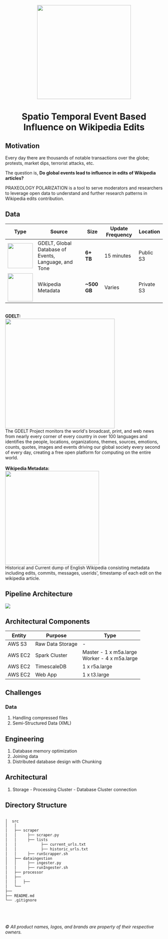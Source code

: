 <p align="center"><img src="https://github.com/pratikwatwani/Event-Based-Influence-on-Wikipedia/blob/master/assets/logo.png" width="300" height="300" margin-right=500px></p>

# <h1 align="center">Spatio Temporal Event Based Influence on Wikipedia Edits</h1>

## Motivation
Every day there are thousands of notable transactions over the globe; protests, market dips, terrorist attacks, etc. 

The question is, <b>Do global events lead to influence in edits of Wikipedia articles?</b>

PRAXEOLOGY POLARIZATION is a tool to serve moderators and researchers to leverage open data to understand and further research patterns in Wikipedia edits contribution. 

## Data
| Type | Source                                               | Size    | Update Frequency | Location   |
|------|------------------------------------------------------|---------|------------------|------------|
|  <img src="https://github.com/pratikwatwani/Event-Based-Influence-on-Wikipedia/blob/master/assets/structured%20data.png" width="80" margin-right="80">    | GDELT, Global Database of Events, Language, and Tone |   <b>6+ TB</b>  |    15 minutes    |  Public S3 |
|  <img src="https://github.com/pratikwatwani/Event-Based-Influence-on-Wikipedia/blob/master/assets/unstructured%20data.png" width="80" height='90' margin-right="80">     | Wikipedia Metadata                                   | <b>~500 GB</b> |      Varies      | Private S3 |

</br><b>GDELT:</b></br><img src="https://maelfabien.github.io/assets/images/header.jpg" width="350"></br>
The GDELT Project monitors the world's broadcast, print, and web news from nearly every corner of every country in over 100 languages and identifies the people, locations, organizations, themes, sources, emotions, counts, quotes, images and events driving our global society every second of every day, creating a free open platform for computing on the entire world.</br>
</br><b>Wikipedia Metadata:</b></br><img src="https://www.bunkered.co.uk/uploads/site/_articleBodyImage/Wikipedia-logo-1024x576.jpg" width="300" margin-right="300"></br>
Historical and Current dump of English Wikipedia consisting metadata including edits, commits, messages, userids', timestamp of each edit on the wikipedia article.</br>
## Pipeline Architecture
<img src="https://github.com/pratikwatwani/Event-Based-Influence-on-Wikipedia/blob/master/assets/pipeline.png" align='center'><br/>

## Architectural Components
| Entity  | Purpose          | Type                                             |
|---------|------------------|--------------------------------------------------|
| AWS S3  | Raw Data Storage | -                                                |
| AWS EC2 | Spark Cluster    | Master - 1 x m5a.large<br>Worker - 4 x m5a.large |
| AWS EC2 | TimescaleDB      | 1 x r5a.large                                    |
| AWS EC2 | Web App          | 1 x t3.large                                     |

## Challenges
### Data
1. Handling compressed files
2. Semi-Structured Data (XML)

## Engineering
1. Database memory optimization
2. Joining data
3. Distributed database design with Chunking

## Architectural 
1. Storage - Processing Cluster - Database Cluster connection

## Directory Structure
```bash

│  src
│   │ 
│   ├── scraper
│   │     ├── scraper.py
│   │     ├── lists
│   │           ├── current_urls.txt
│   │           ├── historic_urls.txt
│   │     ├── runScrapper.sh
│   ├── dataingestion
│   │     ├── ingester.py
│   │     ├── runIngester.sh
│   ├── processor
│   ├── 
│   │   ├── 
│   └── 
├── 
├── README.md
└── .gitignore
```

<br/><br/><h6>&copy; All product names, logos, and brands are property of their respective owners.</h6>
